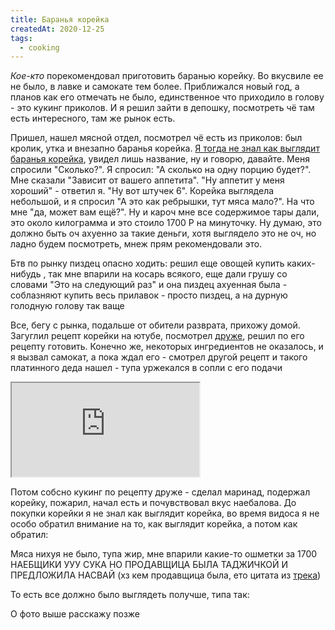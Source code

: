 ```yaml
---
title: Баранья корейка
createdAt: 2020-12-25
tags: 
  - cooking
---
```


*Кое-кто* порекомендовал приготовить баранью корейку. Во вкусвиле ее не было, в лавке и самокате тем более. Приближался
новый год, а планов как его отмечать не было, единственное что приходило в голову - это кукинг приколов. И я решил зайти
в депошку, посмотреть чё там есть интересного, там же рынок есть.

Пришел, нашел мясной отдел, посмотрел чё есть из приколов: был кролик, утка и внезапно баранья корейка. <u>Я тогда не
знал как выглядит баранья корейка</u>, увидел лишь название, ну и говорю, давайте. Меня спросили "Сколько?". Я
спросил: "А сколько на одну порцию будет?". Мне сказали "Зависит от вашего аппетита". "Ну аппетит у меня хороший" -
ответил я. "Ну вот штучек 6". Корейка выглядела небольшой, и я спросил "А это как ребрышки, тут мяса мало?". На что
мне "да, может вам ещё?". Ну и кароч мне все содержимое тары дали, это около килограмма и это стоило 1700 Р на
минуточку. Ну думаю, это должно быть оч ахуенно за такие деньги, хотя выглядело это не оч, но ладно будем посмотреть,
мнеж прям рекомендовали это.

Бтв по рынку пиздец опасно ходить: решил еще овощей купить каких-нибудь , так мне впарили на косарь всякого, еще дали
грушу со словами "Это на следующий раз" и она пиздец ахуенная была - соблазняют купить весь прилавок - просто пиздец, а
на дурную голодную голову так ваще

Все, бегу с рынка, подальше от обители разврата, прихожу домой. Загуглил рецепт корейки на ютубе,
посмотрел <a href="https://www.youtube.com/watch?v=fYR7qMGv3Jg">друже</a>, решил по его рецепту готовить. Конечно же,
некоторых ингредиентов не оказалось, и я вызвал самокат, а пока ждал его - смотрел другой рецепт и такого платинного
деда нашел - тупа уржекался в сопли с его подачи

<iframe src="https://www.youtube.com/embed/yPkH5rZxBqc"
allow="accelerometer; autoplay; clipboard-write; encrypted-media; gyroscope; picture-in-picture"
allowfullscreen></iframe>

Потом собсно кукинг по рецепту друже - сделал маринад, подержал корейку, пожарил, начал есть и почувствовал вкус
наебалова. До покупки корейки я не знал как выглядит корейка, во время видоса я не особо обратил внимание на то, как
выглядит корейка, а потом как обратил:

<img-row :images="['/cool-story/cooking/rack-of-lamb-1.jpg']"></img-row>

Мяса нихуя не было, тупа жир, мне впарили какие-то ошметки за 1700 НАЕБЩИКИ УУУ СУКА НО ПРОДАВЩИЦА БЫЛА ТАДЖИЧКОЙ И
ПРЕДЛОЖИЛА НАСВАЙ (хз кем продавщица была, ето цитата из <a href="https://youtu.be/wcNh85_N22U?t=130">трека</a>)

То есть все должно было выглядеть получше, типа так:

<img-row :images="['/cool-story/cooking/rack-of-lamb-2.jpg']"></img-row>

О фото выше расскажу позже

